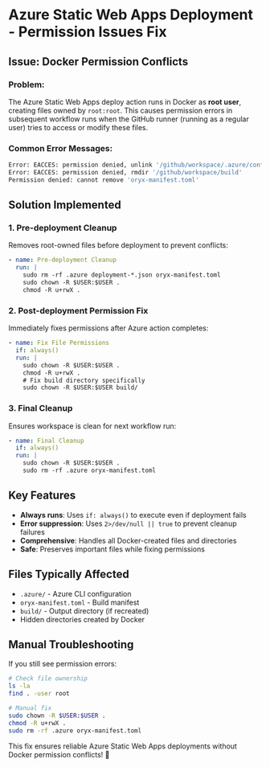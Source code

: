 # Azure Static Web Apps Deployment - Permission Issues Fix

## Issue: Docker Permission Conflicts

### Problem:
The Azure Static Web Apps deploy action runs in Docker as **root user**, creating files owned by `root:root`. This causes permission errors in subsequent workflow runs when the GitHub runner (running as a regular user) tries to access or modify these files.

### Common Error Messages:
```bash
Error: EACCES: permission denied, unlink '/github/workspace/.azure/config'
Error: EACCES: permission denied, rmdir '/github/workspace/build'
Permission denied: cannot remove 'oryx-manifest.toml'
```

## Solution Implemented

### 1. Pre-deployment Cleanup
Removes root-owned files before deployment to prevent conflicts:
```yaml
- name: Pre-deployment Cleanup
  run: |
    sudo rm -rf .azure deployment-*.json oryx-manifest.toml
    sudo chown -R $USER:$USER .
    chmod -R u+rwX .
```

### 2. Post-deployment Permission Fix
Immediately fixes permissions after Azure action completes:
```yaml
- name: Fix File Permissions
  if: always()
  run: |
    sudo chown -R $USER:$USER .
    chmod -R u+rwX .
    # Fix build directory specifically
    sudo chown -R $USER:$USER build/
```

### 3. Final Cleanup
Ensures workspace is clean for next workflow run:
```yaml
- name: Final Cleanup
  if: always()
  run: |
    sudo chown -R $USER:$USER .
    sudo rm -rf .azure oryx-manifest.toml
```

## Key Features

- **Always runs**: Uses `if: always()` to execute even if deployment fails
- **Error suppression**: Uses `2>/dev/null || true` to prevent cleanup failures
- **Comprehensive**: Handles all Docker-created files and directories
- **Safe**: Preserves important files while fixing permissions

## Files Typically Affected
- `.azure/` - Azure CLI configuration
- `oryx-manifest.toml` - Build manifest
- `build/` - Output directory (if recreated)
- Hidden directories created by Docker

## Manual Troubleshooting

If you still see permission errors:

```bash
# Check file ownership
ls -la
find . -user root

# Manual fix
sudo chown -R $USER:$USER .
chmod -R u+rwX .
sudo rm -rf .azure oryx-manifest.toml
```

This fix ensures reliable Azure Static Web Apps deployments without Docker permission conflicts! 🔧